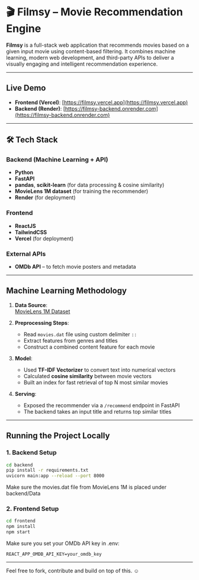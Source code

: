 # 🎬 Filmsy – Movie Recommendation Engine

**Filmsy** is a full-stack web application that recommends movies based on a given input movie using content-based filtering. It combines machine learning, modern web development, and third-party APIs to deliver a visually engaging and intelligent recommendation experience.

---

## Live Demo

- **Frontend (Vercel)**: [https://filmsy.vercel.app](https://filmsy.vercel.app)
- **Backend (Render)**: [https://filmsy-backend.onrender.com](https://filmsy-backend.onrender.com)

---

## 🛠 Tech Stack

### Backend (Machine Learning + API)
- **Python**
- **FastAPI**
- **pandas**, **scikit-learn** (for data processing & cosine similarity)
- **MovieLens 1M dataset** (for training the recommender)
- **Render** (for deployment)

### Frontend
- **ReactJS**
- **TailwindCSS**
- **Vercel** (for deployment)

### External APIs
- **OMDb API** – to fetch movie posters and metadata

---

## Machine Learning Methodology

1. **Data Source**:  
   [MovieLens 1M Dataset](https://grouplens.org/datasets/movielens/1m/)

2. **Preprocessing Steps**:
   - Read `movies.dat` file using custom delimiter `::`
   - Extract features from genres and titles
   - Construct a combined content feature for each movie

3. **Model**:
   - Used **TF-IDF Vectorizer** to convert text into numerical vectors
   - Calculated **cosine similarity** between movie vectors
   - Built an index for fast retrieval of top N most similar movies

4. **Serving**:
   - Exposed the recommender via a `/recommend` endpoint in FastAPI
   - The backend takes an input title and returns top similar titles

---

## Running the Project Locally

### 1. Backend Setup

```bash
cd backend
pip install -r requirements.txt
uvicorn main:app --reload --port 8000
```
Make sure the movies.dat file from MovieLens 1M is placed under backend/Data

### 2. Frontend Setup

```bash
cd frontend
npm install
npm start
```
Make sure you set your OMDb API key in .env:
```env
REACT_APP_OMDB_API_KEY=your_omdb_key
```

---

Feel free to fork, contribute and build on top of this. ☺️
